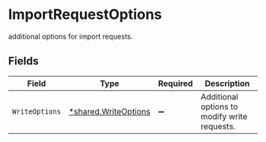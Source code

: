 # ImportRequestOptions

additional options for import requests.


## Fields

| Field                                                              | Type                                                               | Required                                                           | Description                                                        |
| ------------------------------------------------------------------ | ------------------------------------------------------------------ | ------------------------------------------------------------------ | ------------------------------------------------------------------ |
| `WriteOptions`                                                     | [*shared.WriteOptions](../../../pkg/models/shared/writeoptions.md) | :heavy_minus_sign:                                                 | Additional options to modify write requests.                       |